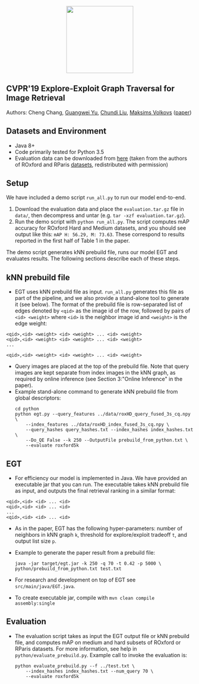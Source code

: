 <p align="center">
<a href="https://layer6.ai/"><img src="https://github.com/layer6ai-labs/DropoutNet/blob/master/logs/logobox.jpg" width="180"></a>
</p>

## CVPR'19 Explore-Exploit Graph Traversal for Image Retrieval
Authors: Cheng Chang, [Guangwei Yu](http://www.cs.toronto.edu/~guangweiyu), [Chundi Liu](https://github.com/chundiliu), [Maksims Volkovs](http://www.cs.toronto.edu/~mvolkovs) ([paper](http://www.cs.toronto.edu/~mvolkovs/cvpr2019EGT.pdf))

## Datasets and Environment
* Java 8+
* Code primarily tested for Python 3.5
* Evaluation data can be downloaded from [here](https://s3.amazonaws.com/public.layer6.ai/landmark/EGT-DATA/evaluation.tar.gz) (taken from the authors of ROxford and RParis [datasets](  https://github.com/filipradenovic/revisitop), redistributed with permission)


## Setup
We have included a demo script `run_all.py` to run our model end-to-end.
1. Download the evaluation data and place the `evaluation.tar.gz` file in `data/`, then decompress and untar (e.g. `tar -xzf evaluation.tar.gz`).
2. Run the demo script with `python run_all.py`. The script computes mAP accuracy for ROxford Hard and Medium datasets, and you should see output like this: `mAP H: 56.29, M: 73.63`. These correspond to results reported in the first half of Table 1 in the paper.
<p>

The demo script generates kNN prebuild file, runs our model EGT and evaluates results. The following sections describe each of these steps.

<p>

## kNN prebuild file
* EGT uses kNN prebuild file as input. `run_all.py` generates this file as part of the pipeline, and we also provide a stand-alone tool to generate it (see below). The format of the prebuild file is row-separated list of edges denoted by `<qid>` as the image id of the row, followed by pairs of `<id> <weight>` where `<id>` is the neighbor image id and `<weight>` is the edge weight:
```
<qid>,<id> <weight> <id> <weight> ... <id> <weight>
<qid>,<id> <weight> <id> <weight> ... <id> <weight>
...

<qid>,<id> <weight> <id> <weight> ... <id> <weight>
```
* Query images are placed at the top of the prebuild file. Note that query images are kept separate from index images in the kNN graph, as required by online inference (see Section 3:"Online Inference" in the paper). 
* Example stand-alone command to generate kNN prebuild file from global descriptors:
    ```
    cd python
    python egt.py --query_features ../data/roxHD_query_fused_3s_cq.npy \
        --index_features ../data/roxHD_index_fused_3s_cq.npy \
        --query_hashes query_hashes.txt --index_hashes index_hashes.txt \
        --Do_QE False --k 250 --OutputFile prebuild_from_python.txt \
        --evaluate roxford5k
    ```
    
## EGT
* For efficiency our model is implemented in Java. We have provided an executable jar that you can run. The executable takes kNN prebuild file as input, and outputs the final retrieval ranking in a similar format:
```
<qid>,<id> <id> ... <id>
<qid>,<id> <id> ... <id>
...
<qid>,<id> <id> ... <id>
```
* As in the paper, EGT has the following hyper-parameters: number of neighbors in kNN graph `k`, threshold for explore/exploit tradeoff `t`, and output list size `p`.

* Example to generate the paper result from a prebuild file:
    ```
    java -jar target/egt.jar -k 250 -q 70 -t 0.42 -p 5000 \
    python/prebuild_from_python.txt test.txt
    ```
     
* For research and development on top of EGT see `src/main/java/EGT.java`.
    
* To create executable jar, compile with `mvn clean compile assembly:single`

## Evaluation

* The evaluation script takes as input the EGT output file or kNN prebuild file, and computes mAP on medium and hard subsets of ROxford or RParis datasets. For more information, see help in `python/evaluate_prebuild.py`. Example call to invoke the evaluation is:

    ```
    python evaluate_prebuild.py --f ../test.txt \
        --index_hashes index_hashes.txt --num_query 70 \
        --evaluate roxford5k
    ```
